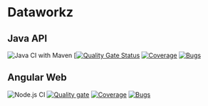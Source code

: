 # Dataworkz

## Java API
![Java CI with Maven](https://github.com/MdeBruin93/Dataworkz/workflows/Java%20CI%20with%20Maven/badge.svg)
[[![Quality Gate Status](https://sonarcloud.io/api/project_badges/measure?project=event-subscriber-api&metric=alert_status)](https://sonarcloud.io/dashboard?id=event-subscriber-api)
[![Coverage](https://sonarcloud.io/api/project_badges/measure?project=event-subscriber-api&metric=coverage)](https://sonarcloud.io/dashboard?id=event-subscriber-api)
[![Bugs](https://sonarcloud.io/api/project_badges/measure?project=event-subscriber-api&metric=bugs)](https://sonarcloud.io/dashboard?id=event-subscriber-api)


## Angular Web
![Node.js CI](https://github.com/MdeBruin93/Dataworkz/workflows/Node.js%20CI/badge.svg)
[![Quality gate](https://sonarcloud.io/api/project_badges/quality_gate?project=MdeBruin93_Dataworkz)](https://sonarcloud.io/dashboard?id=MdeBruin93_Dataworkz)
[![Coverage](https://sonarcloud.io/api/project_badges/measure?project=MdeBruin93_Dataworkz&metric=coverage)](https://sonarcloud.io/dashboard?id=MdeBruin93_Dataworkz)
[![Bugs](https://sonarcloud.io/api/project_badges/measure?project=MdeBruin93_Dataworkz&metric=bugs)](https://sonarcloud.io/dashboard?id=MdeBruin93_Dataworkz)
